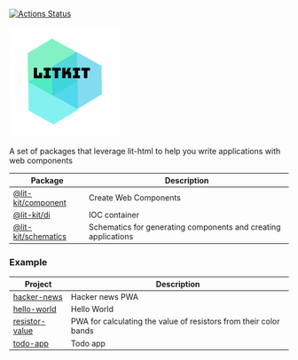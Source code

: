 [![Actions Status](https://github.com/deebloo/lit-kit/workflows/CI/badge.svg)](https://github.com/deebloo/lit-kit/actions)

![lit-kit logo](images/logo.png)

A set of packages that leverage lit-html to help you write applications with web components

| Package                                    | Description                                                    |
| ------------------------------------------ | -------------------------------------------------------------- |
| [@lit-kit/component](packages/component)   | Create Web Components                                          |
| [@lit-kit/di](packages/di)                 | IOC container                                                  |
| [@lit-kit/schematics](packages/schematics) | Schematics for generating components and creating applications |

### Example

| Project                                      | Description                                                       |
| -------------------------------------------- | ----------------------------------------------------------------- |
| [hacker-news](integration/hacker-news)       | Hacker news PWA                                                   |
| [hello-world](integration/hello-world)       | Hello World                                                       |
| [resistor-value](integration/resistor-value) | PWA for calculating the value of resistors from their color bands |
| [todo-app](integration/todo-app)             | Todo app                                                          |
